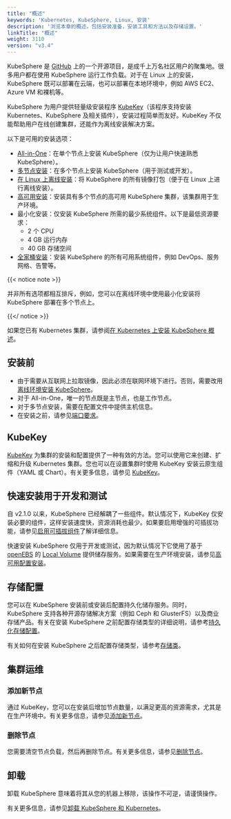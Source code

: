 ```yaml
---
title: "概述"
keywords: 'Kubernetes, KubeSphere, Linux, 安装'
description: '浏览本章的概述，包括安装准备，安装工具和方法以及存储设置。'
linkTitle: "概述"
weight: 3110
version: "v3.4"
---
```


KubeSphere 是 [GitHub](https://github.com/kubesphere) 上的一个开源项目，是成千上万名社区用户的聚集地。很多用户都在使用 KubeSphere 运行工作负载。对于在 Linux 上的安装，KubeSphere 既可以部署在云端，也可以部署在本地环境中，例如 AWS EC2、Azure VM 和裸机等。

KubeSphere 为用户提供轻量级安装程序 [KubeKey](https://github.com/kubesphere/kubekey)（该程序支持安装 Kubernetes、KubeSphere 及相关插件），安装过程简单而友好。KubeKey 不仅能帮助用户在线创建集群，还能作为离线安装解决方案。

以下是可用的安装选项：

- [All-in-One](../../../quick-start/all-in-one-on-linux/)：在单个节点上安装 KubeSphere（仅为让用户快速熟悉 KubeSphere）。
- [多节点安装](../multioverview/)：在多个节点上安装 KubeSphere（用于测试或开发）。
- [在 Linux 上离线安装](../air-gapped-installation/)：将 KubeSphere 的所有镜像打包（便于在 Linux 上进行离线安装）。
- [高可用安装](../../../installing-on-linux/high-availability-configurations/ha-configuration/)：安装具有多个节点的高可用 KubeSphere 集群，该集群用于生产环境。
- 最小化安装：仅安装 KubeSphere 所需的最少系统组件。以下是最低资源要求：
  - 2 个 CPU
  - 4 GB 运行内存
  - 40 GB 存储空间
- [全家桶安装](../../../pluggable-components/)：安装 KubeSphere 的所有可用系统组件，例如 DevOps、服务网格、告警等。

{{< notice note >}}

并非所有选项都相互排斥，例如，您可以在离线环境中使用最小化安装将 KubeSphere 部署在多个节点上。

{{</ notice >}} 

如果您已有 Kubernetes 集群，请参阅[在 Kubernetes 上安装 KubeSphere 概述](../../../installing-on-kubernetes/introduction/overview/)。

## 安装前

- 由于需要从互联网上拉取镜像，因此必须在联网环境下进行。否则，需要改用[离线环境安装 KubeSphere](../air-gapped-installation/)。
- 对于 All-in-One，唯一的节点既是主节点，也是工作节点。
- 对于多节点安装，需要在配置文件中提供主机信息。
- 在安装之前，请参见[端口要求](../port-firewall/)。

## KubeKey

[KubeKey](https://github.com/kubesphere/kubekey) 为集群的安装和配置提供了一种有效的方法。您可以使用它来创建、扩缩和升级 Kubernetes 集群。您也可以在设置集群时使用 KubeKey 安装云原生组件（YAML 或 Chart）。有关更多信息，请参见 [KubeKey](../kubekey/)。

## 快速安装用于开发和测试

自 v2.1.0 以来，KubeSphere 已经解耦了一些组件。默认情况下，KubeKey 仅安装必要的组件，这样安装速度快，资源消耗也最少。如果要启用增强的可插拔功能，请参见[启用可插拔组件](../../../pluggable-components/)了解详细信息。

快速安装 KubeSphere 仅用于开发或测试，因为默认情况下它使用了基于 [openEBS](https://openebs.io/) 的 [Local Volume](https://kubernetes.io/zh/docs/concepts/storage/volumes/#local) 提供储存服务。如果需要在生产环境安装，请参见[高可用配置安装](../../../installing-on-linux/high-availability-configurations/ha-configuration/)。

## 存储配置

您可以在 KubeSphere 安装前或安装后配置持久化储存服务。同时，KubeSphere 支持各种开源存储解决方案（例如 Ceph 和 GlusterFS）以及商业存储产品。有关在安装 KubeSphere 之前配置存储类型的详细说明，请参考[持久化存储配置](../../../installing-on-linux/persistent-storage-configurations/understand-persistent-storage/)。

有关如何在安装 KubeSphere 之后配置存储类型，请参考[存储类](../../../cluster-administration/storageclass/)。

## 集群运维

### 添加新节点

通过 KubeKey，您可以在安装后增加节点数量，以满足更高的资源需求，尤其是在生产环境中。有关更多信息，请参见[添加新节点](../../../installing-on-linux/cluster-operation/add-new-nodes/)。

### 删除节点

您需要清空节点负载，然后再删除节点。有关更多信息，请参见[删除节点](../../cluster-operation/remove-nodes/)。

## 卸载

卸载 KubeSphere 意味着将其从您的机器上移除，该操作不可逆，请谨慎操作。

有关更多信息，请参见[卸载 KubeSphere 和 Kubernetes](../../../installing-on-linux/uninstall-kubesphere-and-kubernetes/)。
